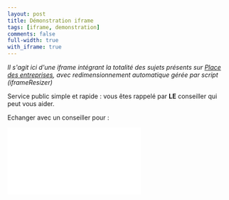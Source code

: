 ```yaml
---
layout: post
title: Démonstration iframe
tags: [iframe, demonstration]
comments: false
full-width: true
with_iframe: true
---
```


*Il s'agit ici d'une iframe intégrant la totalité des sujets présents sur [Place des entreprises](https://place-des-entreprises.beta.gouv.fr/), avec redimensionnement automatique gérée par script (iframeResizer)*

Service public simple et rapide : vous êtes rappelé par **LE** conseiller qui peut vous aider.


Echanger avec un conseiller pour :

<iframe data-iframe="true" src="192.168.43.96:3000/aide-entreprise/entreprises-haut-de-france" frameborder="0" title="Formulaire de demande entreprise"></iframe>